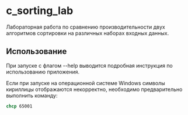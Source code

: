 # c_sorting_lab
Лабораторная работа по сравнению производительности двух алгоритмов сортировки на различных наборах входных данных.

## Использование
При запуске с флагом --help выводится подробная инструкция по использованию приложения.

Если при запуске на операционной системе Windows символы кириллицы отображаются некорректно, необходимо предварительно выполнить команду:
```bat
chcp 65001
```
